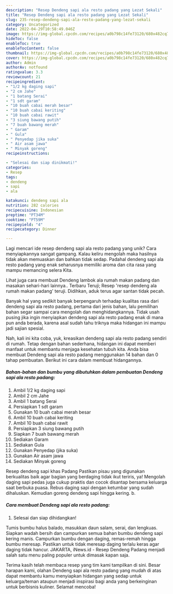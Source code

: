 ```yaml
---
description: "Resep Dendeng sapi ala resto padang yang Lezat Sekali"
title: "Resep Dendeng sapi ala resto padang yang Lezat Sekali"
slug: 235-resep-dendeng-sapi-ala-resto-padang-yang-lezat-sekali
category: Uncategorized
date: 2022-04-29T10:58:49.046Z
image: https://img-global.cpcdn.com/recipes/a0b798c14fe73120/680x482cq70/dendeng-sapi-ala-resto-padang-foto-resep-utama.jpg
hideToc: false
enableToc: true
enableTocContent: false
thumbnail: https://img-global.cpcdn.com/recipes/a0b798c14fe73120/680x482cq70/dendeng-sapi-ala-resto-padang-foto-resep-utama.jpg
cover: https://img-global.cpcdn.com/recipes/a0b798c14fe73120/680x482cq70/dendeng-sapi-ala-resto-padang-foto-resep-utama.jpg
author: Admin
authorAv: notfound
ratingvalue: 3.3
reviewcount: 21
recipeingredient:
- "1/2 kg daging sapi"
- "2 cm Jahe"
- "1 batang Serai"
- "1 sdt garam"
- "10 buah cabai merah besar"
- "10 buah cabai keriting"
- "10 buah cabai rawit"
- "3 siung bawang putih"
- "7 buah bawang merah"
- " Garam"
- " Gula"
- " Penyedap jika suka"
- " Air asam jawa"
- " Minyak goreng"
recipeinstructions:

- "Selesai dan siap dinikmati!"
categories:
- Resep
tags:
- dendeng
- sapi
- ala

katakunci: dendeng sapi ala 
nutrition: 282 calories
recipecuisine: Indonesian
preptime: "PT34M"
cooktime: "PT59M"
recipeyield: "4"
recipecategory: Dinner

---
```





Lagi mencari ide resep dendeng sapi ala resto padang yang unik? Cara menyiapkannya sangat gampang. Kalau keliru mengolah maka hasilnya tidak akan memuaskan dan bahkan tidak sedap. Padahal dendeng sapi ala resto padang yang enak seharusnya memiliki aroma dan cita rasa yang mampu memancing selera Kita.





Lihat juga cara membuat Dendeng lambok ala rumah makan padang dan masakan sehari-hari lainnya.. Terbaru Teruji; Resep &#39;resep dendeng ala rumah makan padang&#39; teruji. Didihkan, aduk terus agar santan tidak pecah.

Banyak hal yang sedikit banyak berpengaruh terhadap kualitas rasa dari dendeng sapi ala resto padang, pertama dari jenis bahan, lalu pemilihan bahan segar sampai cara mengolah dan menghidangkannya. Tidak usah pusing jika ingin menyiapkan dendeng sapi ala resto padang enak di mana pun anda berada, karena asal sudah tahu triknya maka hidangan ini mampu jadi sajian spesial.






Nah, kali ini kita coba, yuk, kreasikan dendeng sapi ala resto padang sendiri di rumah. Tetap dengan bahan sederhana, hidangan ini dapat memberi manfaat untuk membantu menjaga kesehatan tubuh kita. Anda bisa membuat Dendeng sapi ala resto padang menggunakan 14 bahan dan 0 tahap pembuatan. Berikut ini cara dalam membuat hidangannya.

<!--inarticleads1-->

##### Bahan-bahan dan bumbu yang dibutuhkan dalam pembuatan Dendeng sapi ala resto padang:

1. Ambil 1/2 kg daging sapi
1. Ambil 2 cm Jahe
1. Ambil 1 batang Serai
1. Persiapkan 1 sdt garam
1. Gunakan 10 buah cabai merah besar
1. Ambil 10 buah cabai keriting
1. Ambil 10 buah cabai rawit
1. Persiapkan 3 siung bawang putih
1. Siapkan 7 buah bawang merah
1. Sediakan  Garam
1. Sediakan  Gula
1. Gunakan  Penyedap (jika suka)
1. Gunakan  Air asam jawa
1. Sediakan  Minyak goreng


Resep dendeng sapi khas Padang Pastikan pisau yang digunakan berkualitas baik agar bagian yang berdaging tidak ikut teriris, ya! Mengolah daging sapi pedas juga cukup praktis dan cocok disantap bersama keluarga saat berbuka puasa. Rebus daging sapi dengan ketumbar yang sudah dihaluskan. Kemudian goreng dendeng sapi hingga kering. b. 

<!--inarticleads2-->

##### Cara membuat Dendeng sapi ala resto padang:


1. Selesai dan siap dihidangkan!

Tumis bumbu halus balado, masukkan daun salam, serai, dan lengkuas. Siapkan wadah bersih dan campurkan semua bahan bumbu dendeng sapi kering manis. Campurkan bumbu dengan daging, remas-remah hingga bumbu meresap. Pastikan untuk tidak meresap daging terlalu keras agar daging tidak hancur. JAKARTA, iNews.id - Resep Dendeng Padang menjadi salah satu menu paling populer untuk dimasak kapan saja. 

Terima kasih telah membaca resep yang tim kami tampilkan di sini. Besar harapan kami, olahan Dendeng sapi ala resto padang yang mudah di atas dapat membantu kamu menyiapkan hidangan yang sedap untuk keluarga/teman ataupun menjadi inspirasi bagi anda yang berkeinginan untuk berbisnis kuliner. Selamat mencoba!
